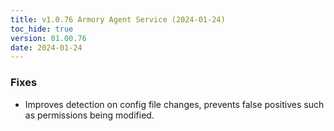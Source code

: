 ```yaml
---
title: v1.0.76 Armory Agent Service (2024-01-24)
toc_hide: true
version: 01.00.76
date: 2024-01-24
---
```


### Fixes
- Improves detection on config file changes, prevents false positives such as permissions being modified.
